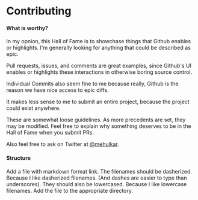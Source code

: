 # Contributing

#### What is worthy?

In my opnion, this Hall of Fame is to showchase things that
Github enables or highlights. I'm generally looking for anything
that could be described as epic.

Pull requests, issues, and comments are great examples, since Github's UI
enables or highlights these interactions in otherwise boring source control.

Individual Commits also seem fine to me because really, Github is the reason
we have nice access to epic diffs.

It makes less sense to me to submit an entire project, because the
project could exist anywhere.

These are somewhat loose guidelines. As more precedents are set, they
may be modified. Feel free to explain why something deserves to
be in the Hall of Fame when you submit PRs.

Also feel free to ask on Twitter at [@mehulkar](http://twitter.com/mehulkar).

#### Structure

Add a file with markdown format link. The filenames should
be dasherized. Because I like dasherized filenames. (And dashes
are easier to type than underscores). They should
also be lowercased. Because I like lowercase filenames.
Add the file to the appropriate directory.